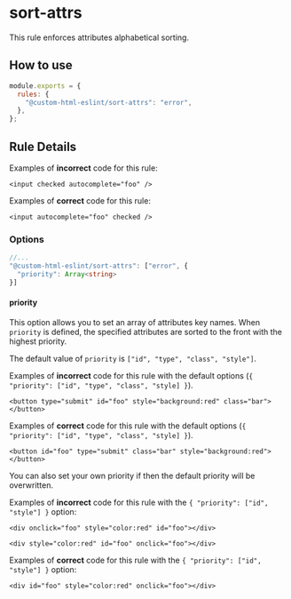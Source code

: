 # sort-attrs

This rule enforces attributes alphabetical sorting.

## How to use

```js,.eslintrc.js
module.exports = {
  rules: {
    "@custom-html-eslint/sort-attrs": "error",
  },
};
```

## Rule Details

Examples of **incorrect** code for this rule:

```html,incorrect
<input checked autocomplete="foo" />
```

Examples of **correct** code for this rule:

```html,correct
<input autocomplete="foo" checked />
```

### Options

```ts
//...
"@custom-html-eslint/sort-attrs": ["error", {
  "priority": Array<string>
}]
```

#### priority

This option allows you to set an array of attributes key names.
When `priority` is defined, the specified attributes are sorted to the front with the highest priority.

The default value of `priority` is `["id", "type", "class", "style"]`.

Examples of **incorrect** code for this rule with the default options (`{ "priority": ["id", "type", "class", "style] }`).

```html,incorrect
<button type="submit" id="foo" style="background:red" class="bar"></button>
```

Examples of **correct** code for this rule with the default options (`{ "priority": ["id", "type", "class", "style] }`).

```html,correct
<button id="foo" type="submit" class="bar" style="background:red"></button>
```

You can also set your own priority if then the default priority will be overwritten.

Examples of **incorrect** code for this rule with the `{ "priority": ["id", "style"] }` option:

```html,incorrect
<div onclick="foo" style="color:red" id="foo"></div>
```

```html,incorrect
<div style="color:red" id="foo" onclick="foo"></div>
```

Examples of **correct** code for this rule with the `{ "priority": ["id", "style"] }` option:

```html,correct
<div id="foo" style="color:red" onclick="foo"></div>
```
